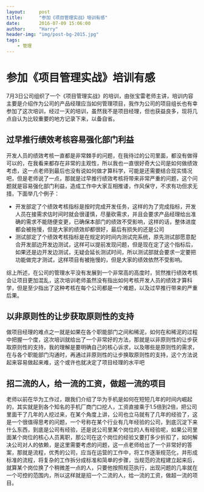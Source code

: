 ```yaml
---
layout:     post
title:      "参加《项目管理实战》培训有感"
date:       2016-07-09 15:06:00
author:     "Harry"
header-img: "img/post-bg-2015.jpg"
tags:
    - 管理
---
```


# 参加《项目管理实战》培训有感

7月3日公司组织了一个《项目管理实战》的培训，由张宝雷老师主讲，培训内容主要是介绍作为公司的产品经理应当如何管理项目，我作为公司的项目组长也有幸参加了这次培训，经过一天的培训，虽然我不是项目经理，但也获益良多，现将几点自认为比较重要的地方记录下来，以备自省。

## 过早推行绩效考核容易强化部门利益

开发人员的绩效考核一直都是非常棘手的问题，在我待过的公司里面，都没有做得可以的，在我看来都存在非常的主观性，所以我也一直很好奇大公司是如何做绩效考虑，这一点老师到最后也没有说如何做才算科学，可能是还需要结合现实情况吧，但是老师说了一点，那就是过早推行绩效考核将带来非常严重的问题，这个问题就是容易强化部门利益，造成工作中大家互相推诿，作风保守，不求有功但求无措，下面举几个例子：

- 开发部定了个绩效考核指标是按时完成开发任务，这样的为了完成指标，开发人员在接需求估时间时就会很谨慎，尽量砍需求，并且会要求产品经理给出准确的需求不能随便变更，已确保本部门的绩效不受影响，这样的话，整体进度都会被拖慢，但是大家的绩效却都很好，最后有损失的还是公司
- 测试部定了个绩效考核指标是在规定的时间内测试完系统，原先测试部愿意配合开发部边开发边测试，这样可以提前发现问题，但是现在定了这个指标后，如果还是边开发边测试，无疑会延长测试时间，所以测试部就会要求一定要把功能做完才测试，这样项目有被拖慢的，但是大家的绩效依然不受影响。

综上所述，在公司的管理水平没有发展到一个非常高的高度时，贸然推行绩效考核会让项目更加混乱，这次培训老师虽然没有指出如何考核开发人员的绩效才算科学，但是至少指出了这种考核在每个公司都是一个难题，以及过早推行带来的严重后果。

## 以非原则性的让步获取原则性的支持

做项目经理的难点之一就是如果在各个职能部门之间和稀泥，如何在和稀泥的过程中把握一个度，这次培训就给出了一个非常好的方法，那就是以非原则性的让步获取原则性的支持，我的理解是要明确自己的核心诉求，以及哪些是原则性的需求，在与各个职能部门沟通时，再通过非原则性的让步换取原则性的支持，这个方法说起来容易做起来难，这个或许也就决定了项目经理的水平吧

## 招二流的人，给一流的工资，做超一流的项目

老师以前在华为工作过，跟我们介绍了华为手机是如何在短短几年的时间内崛起的，其实就是到各个知名的手机厂商门口挖人，工资直接乘于1.5倍到2倍，把公司里面干了几年的人挖过来，在某个角度上讲，公司也立马就有了几年的经验了，这是一个很值得思考的问题，一个号称在某个行业有几年经验的公司，到底沉淀下来什么东西，到底是公司有经验，还是说公司里某个岗位的人有经验呢，如果公司里面某个岗位的核心人员离职，那公司在这个岗位的经验又要打多少折扣了，如何解决公司对人的依赖，是这里需要考虑的问题，这一点老师给出了一个非常好的答案，那就是流程，优秀的公司，应当在运营的工作中，将工作逐渐规范化，并形成标准的流程，将复杂的工作拆分成标准和简单的步骤，当规范的流程建立起来后，就算某个岗位换了个稍微差一点的人，只要他按照规范执行，出现问题的几率就在一个可控的范围内，所以这样就是招一个二流的人，给一流的工资，做超一流的项目。